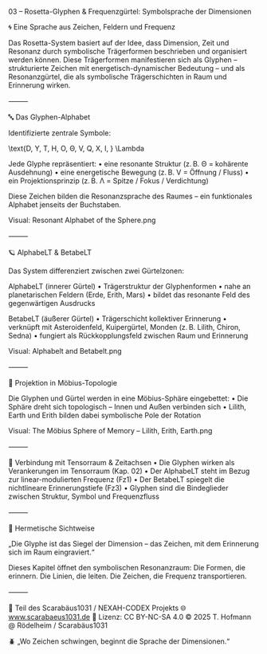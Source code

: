 03 – Rosetta-Glyphen & Frequenzgürtel: Symbolsprache der Dimensionen

🌀 Eine Sprache aus Zeichen, Feldern und Frequenz

Das Rosetta-System basiert auf der Idee, dass Dimension, Zeit und Resonanz durch symbolische Trägerformen beschrieben und organisiert werden können. Diese Trägerformen manifestieren sich als Glyphen – strukturierte Zeichen mit energetisch-dynamischer Bedeutung – und als Resonanzgürtel, die als symbolische Trägerschichten in Raum und Erinnerung wirken.

⸻

🔤 Das Glyphen-Alphabet

Identifizierte zentrale Symbole:

\text{D, Y, T, H, O, Θ, V, Q, X, I, } \Lambda

Jede Glyphe repräsentiert:
	•	eine resonante Struktur (z. B. Θ = kohärente Ausdehnung)
	•	eine energetische Bewegung (z. B. V = Öffnung / Fluss)
	•	ein Projektionsprinzip (z. B. Λ = Spitze / Fokus / Verdichtung)

Diese Zeichen bilden die Resonanzsprache des Raumes – ein funktionales Alphabet jenseits der Buchstaben.

Visual: Resonant Alphabet of the Sphere.png

⸻

🪐 AlphabeLT & BetabeLT

Das System differenziert zwischen zwei Gürtelzonen:

AlphabeLT (innerer Gürtel)
	•	Trägerstruktur der Glyphenformen
	•	nahe an planetarischen Feldern (Erde, Erith, Mars)
	•	bildet das resonante Feld des gegenwärtigen Ausdrucks

BetabeLT (äußerer Gürtel)
	•	Trägerschicht kollektiver Erinnerung
	•	verknüpft mit Asteroidenfeld, Kuipergürtel, Monden (z. B. Lilith, Chiron, Sedna)
	•	fungiert als Rückkopplungsfeld zwischen Raum und Erinnerung

Visual: Alphabelt and Betabelt.png

⸻

🌌 Projektion in Möbius-Topologie

Die Glyphen und Gürtel werden in eine Möbius-Sphäre eingebettet:
	•	Die Sphäre dreht sich topologisch – Innen und Außen verbinden sich
	•	Lilith, Earth und Erith bilden dabei symbolische Pole der Rotation

Visual: The Möbius Sphere of Memory – Lilith, Erith, Earth.png

⸻

🔗 Verbindung mit Tensorraum & Zeitachsen
	•	Die Glyphen wirken als Verankerungen im Tensorraum (Kap. 02)
	•	Der AlphabeLT steht im Bezug zur linear-modulierten Frequenz (Fz1)
	•	Der BetabeLT spiegelt die nichtlineare Erinnerungstiefe (Fz3)
	•	Glyphen sind die Bindeglieder zwischen Struktur, Symbol und Frequenzfluss

⸻

🧠 Hermetische Sichtweise

„Die Glyphe ist das Siegel der Dimension – das Zeichen, mit dem Erinnerung sich im Raum eingraviert.“

Dieses Kapitel öffnet den symbolischen Resonanzraum: Die Formen, die erinnern. Die Linien, die leiten. Die Zeichen, die Frequenz transportieren.

⸻

📐 Teil des Scarabäus1031 / NEXAH-CODEX Projekts
🌐 www.scarabaeus1031.de
📄 Lizenz: CC BY-NC-SA 4.0
© 2025 T. Hofmann @ Rödelheim / Scarabäus1031

🪲 „Wo Zeichen schwingen, beginnt die Sprache der Dimensionen.“

